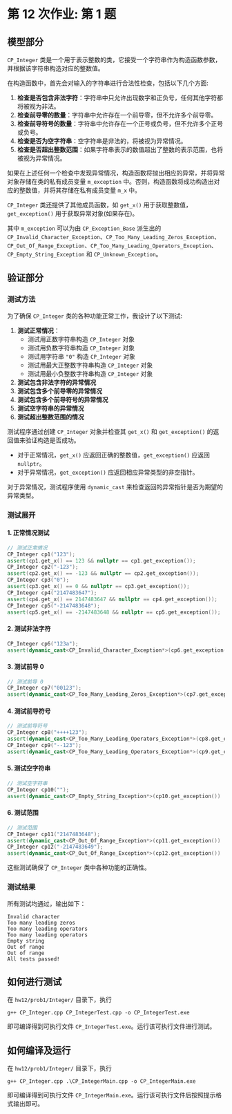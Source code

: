 # 第 12 次作业: 第 1 题

## 模型部分

`CP_Integer` 类是一个用于表示整数的类，它接受一个字符串作为构造函数参数，并根据该字符串构造对应的整数值。

在构造函数中，首先会对输入的字符串进行合法性检查，包括以下几个方面:

1. **检查是否包含非法字符**：字符串中只允许出现数字和正负号，任何其他字符都将被视为非法。
2. **检查前导零的数量**：字符串中允许存在一个前导零，但不允许多个前导零。
3. **检查前导符号的数量**：字符串中允许存在一个正号或负号，但不允许多个正号或负号。
4. **检查是否为空字符串**：空字符串是非法的，将被视为异常情况。
5. **检查是否超出整数范围**：如果字符串表示的数值超出了整数的表示范围，也将被视为异常情况。

如果在上述任何一个检查中发现异常情况，构造函数将抛出相应的异常，并将异常对象存储在类的私有成员变量 `m_exception` 中。否则，构造函数将成功构造出对应的整数值，并将其存储在私有成员变量 `m_x` 中。

`CP_Integer` 类还提供了其他成员函数，如 `get_x()` 用于获取整数值，`get_exception()` 用于获取异常对象(如果存在)。

其中 `m_exception` 可以为由 `CP_Exception_Base` 派生出的 `CP_Invalid_Character_Exception`、`CP_Too_Many_Leading_Zeros_Exception`、`CP_Out_Of_Range_Exception`、`CP_Too_Many_Leading_Operators_Exception`、`CP_Empty_String_Exception` 和 `CP_Unknown_Exception`。

## 验证部分

### 测试方法

为了确保 `CP_Integer` 类的各种功能正常工作，我设计了以下测试:

1. **测试正常情况**：
    - 测试用正数字符串构造 `CP_Integer` 对象
    - 测试用负数字符串构造 `CP_Integer` 对象
    - 测试用字符串 `"0"` 构造 `CP_Integer` 对象
    - 测试用最大正整数字符串构造 `CP_Integer` 对象
    - 测试用最小负整数字符串构造 `CP_Integer` 对象
2. **测试包含非法字符的异常情况**
3. **测试包含多个前导零的异常情况**
4. **测试包含多个前导符号的异常情况**
5. **测试空字符串的异常情况**
6. **测试超出整数范围的情况**

测试程序通过创建 `CP_Integer` 对象并检查其 `get_x()` 和 `get_exception()` 的返回值来验证构造是否成功。

- 对于正常情况，`get_x()` 应返回正确的整数值，`get_exception()` 应返回 `nullptr`。
- 对于异常情况，`get_exception()` 应返回相应异常类型的非空指针。

对于异常情况，测试程序使用 `dynamic_cast` 来检查返回的异常指针是否为期望的异常类型。

### 测试展开

#### 1. 正常情况测试

```cpp
// 测试正常情况
CP_Integer cp1("123");
assert(cp1.get_x() == 123 && nullptr == cp1.get_exception());
CP_Integer cp2("-123");
assert(cp2.get_x() == -123 && nullptr == cp2.get_exception());
CP_Integer cp3("0");
assert(cp3.get_x() == 0 && nullptr == cp3.get_exception());
CP_Integer cp4("2147483647");
assert(cp4.get_x() == 2147483647 && nullptr == cp4.get_exception());
CP_Integer cp5("-2147483648");
assert(cp5.get_x() == -2147483648 && nullptr == cp5.get_exception());
```

#### 2. 测试非法字符

```cpp
CP_Integer cp6("123a");
assert(dynamic_cast<CP_Invalid_Character_Exception*>(cp6.get_exception()) != nullptr);
```

#### 3. 测试前导 0

```cpp
// 测试前导 0
CP_Integer cp7("00123");
assert(dynamic_cast<CP_Too_Many_Leading_Zeros_Exception*>(cp7.get_exception()) != nullptr);
```

#### 4. 测试前导符号

```cpp
// 测试前导符号
CP_Integer cp8("++++123");
assert(dynamic_cast<CP_Too_Many_Leading_Operators_Exception*>(cp8.get_exception()) != nullptr);
CP_Integer cp9("--123");
assert(dynamic_cast<CP_Too_Many_Leading_Operators_Exception*>(cp9.get_exception()) != nullptr);
```

#### 5. 测试空字符串

```cpp
// 测试空字符串
CP_Integer cp10("");
assert(dynamic_cast<CP_Empty_String_Exception*>(cp10.get_exception()) != nullptr);
```

#### 6. 测试范围

```cpp
// 测试范围
CP_Integer cp11("2147483648");
assert(dynamic_cast<CP_Out_Of_Range_Exception*>(cp11.get_exception()) != nullptr);
CP_Integer cp12("-2147483649");
assert(dynamic_cast<CP_Out_Of_Range_Exception*>(cp12.get_exception()) != nullptr);
```

这些测试确保了 `CP_Integer` 类中各种功能的正确性。

### 测试结果

所有测试均通过，输出如下：

```
Invalid character
Too many leading zeros
Too many leading operators
Too many leading operators
Empty string
Out of range
Out of range
All tests passed!
```

## 如何进行测试

在 `hw12/prob1/Integer/` 目录下，执行

```
g++ CP_Integer.cpp CP_IntegerTest.cpp -o CP_IntegerTest.exe
```

即可编译得到可执行文件 `CP_IntegerTest.exe`。运行该可执行文件进行测试。

## 如何编译及运行

在 `hw12/prob1/Integer/` 目录下，执行

```
g++ CP_Integer.cpp .\CP_IntegerMain.cpp -o CP_IntegerMain.exe
```

即可编译得到可执行文件 `CP_IntegerMain.exe`。运行该可执行文件后按照提示格式输出即可。
